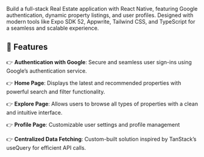 Build a full-stack Real Estate application with React Native, featuring Google authentication, dynamic property listings, and user profiles. Designed with modern tools like Expo SDK 52, Appwrite, Tailwind CSS, and TypeScript for a seamless and scalable experience.

## <a name="features">🔋 Features</a>

👉 **Authentication with Google**: Secure and seamless user sign-ins using Google’s authentication service.

👉 **Home Page**: Displays the latest and recommended properties with powerful search and filter functionality.

👉 **Explore Page**: Allows users to browse all types of properties with a clean and intuitive interface.

<!-- 👉 **Property Details Page**: Provides comprehensive information about individual properties, including images and key details. -->

👉 **Profile Page**: Customizable user settings and profile management

👉 **Centralized Data Fetching**: Custom-built solution inspired by TanStack’s useQuery for efficient API calls.